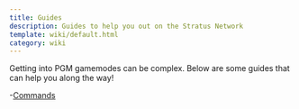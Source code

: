 ```yaml
---
title: Guides
description: Guides to help you out on the Stratus Network
template: wiki/default.html
category: wiki
---
```


Getting into PGM gamemodes can be complex. Below are some guides that can help you along the way!

-[Commands](https://mcresourcepile.github.io/addon-project/wiki/guides/commands)

